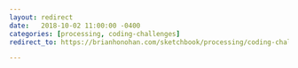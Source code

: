 ```yaml
---
layout: redirect
date:   2018-10-02 11:00:00 -0400
categories: [processing, coding-challenges]
redirect_to: https://brianhonohan.com/sketchbook/processing/coding-challenges/purple_rain/

---
```




